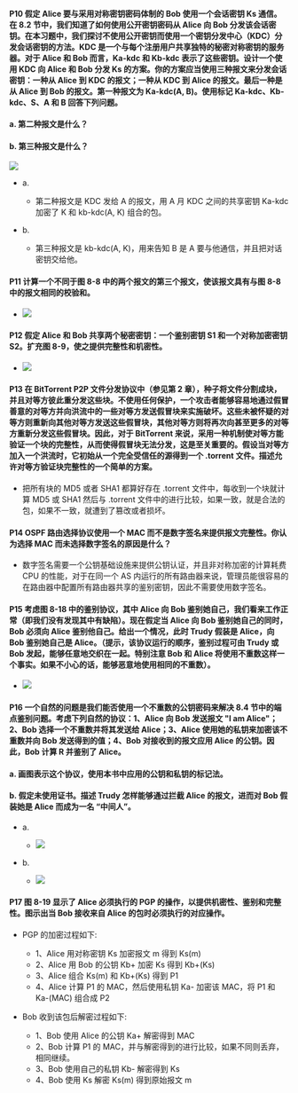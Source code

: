#### P10 假定 Alice 要与采用对称密钥密码体制的 Bob 使用一个会话密钥 Ks 通信。在 8.2 节中，我们知道了如何使用公开密钥密码从 Alice 向 Bob 分发该会话密钥。在本习题中，我们探讨不使用公开密钥而使用一个密钥分发中心（KDC）分发会话密钥的方法。KDC 是一个与每个注册用户共享独特的秘密对称密钥的服务器。对于 Alice 和 Bob 而言，Ka-kdc 和 Kb-kdc 表示了这些密钥。设计一个使用 KDC 向 Alice 和 Bob 分发 Ks 的方案。你的方案应当使用三种报文来分发会话密钥：一种从 Alice 到 KDC 的报文；一种从 KDC 到 Alice 的报文。最后一种是从 Alice 到 Bob 的报文。第一种报文为 Ka-kdc(A, B)。使用标记 Ka-kdc、Kb-kdc、S、A 和 B 回答下列问题。
#### a. 第二种报文是什么？
#### b. 第三种报文是什么？

  ![](https://github.com/YangXiaoHei/Networking/blob/master/08%20计算机网络中的安全/image/p10.png)
  
  * a.
     * 第二种报文是 KDC 发给 A 的报文，用 A 月 KDC 之间的共享密钥 Ka-kdc 加密了 K 和 kb-kdc(A, K) 组合的包。
    
  * b.
     * 第三种报文是 kb-kdc(A, K)，用来告知 B 是 A 要与他通信，并且把对话密钥交给他。

#### P11 计算一个不同于图 8-8 中的两个报文的第三个报文，使该报文具有与图 8-8 中的报文相同的校验和。
  *  ![](https://github.com/YangXiaoHei/Networking/blob/master/08%20计算机网络中的安全/image/p11.png)
  
#### P12 假定 Alice 和 Bob 共享两个秘密密钥：一个鉴别密钥 S1 和一个对称加密密钥 S2。扩充图 8-9，使之提供完整性和机密性。

   * ![](https://github.com/YangXiaoHei/Networking/blob/master/08%20计算机网络中的安全/image/p12.png)

#### P13 在 BitTorrent P2P 文件分发协议中（参见第 2 章），种子将文件分割成块，并且对等方彼此重分发这些块。不使用任何保护，一个攻击者能够容易地通过假冒善意的对等方并向洪流中的一些对等方发送假冒块来实施破坏。这些未被怀疑的对等方则重新向其他对等方发送这些假冒块，其他对等方则将再次向甚至更多的对等方重新分发这些假冒块。因此，对于 BitTorrent 来说，采用一种机制使对等方能验证一个块的完整性，从而使得假冒块无法分发，这是至关重要的。假设当对等方加入一个洪流时，它初始从一个完全受信任的源得到一个 .torrent 文件。描述允许对等方验证块完整性的一个简单的方案。

   * 把所有块的 MD5 或者 SHA1 都算好存在 .torrent 文件中，每收到一个块就计算 MD5 或 SHA1 然后与 .torrent 文件中的进行比较，如果一致，就是合法的包，如果不一致，就遭到了篡改或者损坏。

#### P14 OSPF 路由选择协议使用一个 MAC 而不是数字签名来提供报文完整性。你认为选择 MAC 而未选择数字签名的原因是什么？

   * 数字签名需要一个公钥基础设施来提供公钥认证，并且非对称加密的计算耗费 CPU 的性能，对于在同一个 AS 内运行的所有路由器来说，管理员能很容易的在路由器中配置所有路由器共享的鉴别密钥，因此不需要使用数字签名。

#### P15 考虑图 8-18 中的鉴别协议，其中 Alice 向 Bob 鉴别她自己，我们看来工作正常（即我们没有发现其中有缺陷）。现在假定当 Alice 向 Bob 鉴别她自己的同时，Bob 必须向 Alice 鉴别他自己。给出一个情况，此时 Trudy 假装是 Alice，向 Bob 鉴别她自己是 Alice。（提示，该协议运行的顺序，鉴别过程可由 Trudy 或 Bob 发起，能够任意地交织在一起。特别注意 Bob 和 Alice 将使用不重数这样一个事实。如果不小心的话，能够恶意地使用相同的不重数）。
 
   * ![](https://github.com/YangXiaoHei/Networking/blob/master/08%20计算机网络中的安全/image/p15.png)

#### P16 一个自然的问题是我们能否使用一个不重数的公钥密码来解决 8.4 节中的端点鉴别问题。考虑下列自然的协议：1、Alice 向 Bob 发送报文 "I am Alice"；2、Bob 选择一个不重数并将其发送给 Alice；3、Alice 使用她的私钥来加密该不重数并向 Bob 发送得到的值；4、Bob 对接收到的报文应用 Alice 的公钥。因此，Bob 计算 R 并鉴别了 Alice。
#### a. 画图表示这个协议，使用本书中应用的公钥和私钥的标记法。 
#### b. 假定未使用证书。描述 Trudy 怎样能够通过拦截 Alice 的报文，进而对 Bob 假装她是 Alice 而成为一名 “中间人”。

   * a.
      *  ![](https://github.com/YangXiaoHei/Networking/blob/master/08%20计算机网络中的安全/image/p16.1.png)

   * b.
      * ![](https://github.com/YangXiaoHei/Networking/blob/master/08%20计算机网络中的安全/image/p16.2.png)

#### P17 图 8-19 显示了 Alice 必须执行的 PGP 的操作，以提供机密性、鉴别和完整性。图示出当 Bob 接收来自 Alice 的包时必须执行的对应操作。

   * PGP 的加密过程如下:
      * 1、Alice 用对称密钥 Ks 加密报文 m 得到 Ks(m)
      * 2、Alice 用 Bob 的公钥 Kb+ 加密 Ks 得到 Kb+(Ks)
      * 3、Alice 组合 Ks(m) 和 Kb+(Ks) 得到 P1
      * 4、Alice 计算 P1 的 MAC，然后使用私钥 Ka- 加密该 MAC，将 P1 和 Ka-(MAC) 组合成 P2
      
   * Bob 收到该包后解密过程如下:
      * 1、Bob 使用 Alice 的公钥 Ka+ 解密得到 MAC
      * 2、Bob 计算 P1 的 MAC，并与解密得到的进行比较，如果不同则丢弃，相同继续。
      * 3、Bob 使用自己的私钥 Kb- 解密得到 Ks
      * 4、Bob 使用 Ks 解密 Ks(m) 得到原始报文 m 




